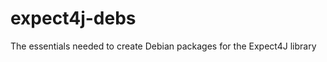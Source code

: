 expect4j-debs
=============

The essentials needed to create Debian packages for the Expect4J library
